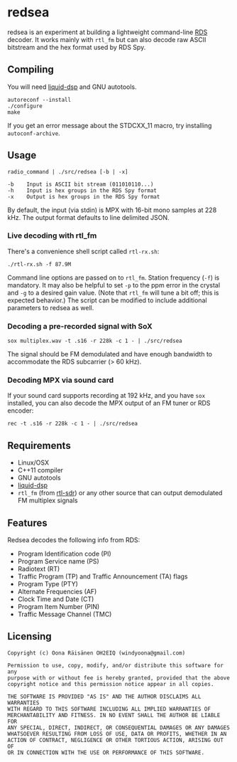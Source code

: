 # redsea

redsea is an experiment at building a lightweight command-line
[RDS](http://en.wikipedia.org/wiki/Radio_Data_System) decoder.
It works mainly with `rtl_fm` but can also decode raw ASCII bitstream and
the hex format used by RDS Spy.

## Compiling

You will need [liquid-dsp](https://github.com/jgaeddert/liquid-dsp) and GNU autotools.

```
autoreconf --install
./configure
make
```

If you get an error message about the STDCXX_11 macro, try installing `autoconf-archive`.

## Usage

```
radio_command | ./src/redsea [-b | -x]

-b    Input is ASCII bit stream (011010110...)
-h    Input is hex groups in the RDS Spy format
-x    Output is hex groups in the RDS Spy format
```

By default, the input (via stdin) is MPX with 16-bit mono samples at 228 kHz. The output
format defaults to line delimited JSON.

### Live decoding with rtl_fm

There's a convenience shell script called `rtl-rx.sh`:

    ./rtl-rx.sh -f 87.9M

Command line options are passed on to `rtl_fm`. Station frequency (`-f`) is mandatory. It may also be helpful to set `-p` to the ppm error in the crystal and `-g` to a desired gain value. (Note that `rtl_fm` will tune a bit off; this is expected behavior.) The script can be modified to include additional parameters to redsea as well.

### Decoding a pre-recorded signal with SoX

    sox multiplex.wav -t .s16 -r 228k -c 1 - | ./src/redsea

The signal should be FM demodulated and have enough bandwidth to accommodate the RDS subcarrier (> 60 kHz).

### Decoding MPX via sound card

If your sound card supports recording at 192 kHz, and you have `sox` installed, you can also decode the MPX output of an FM tuner or RDS encoder:

    rec -t .s16 -r 228k -c 1 - | ./src/redsea

## Requirements

* Linux/OSX
* C++11 compiler
* GNU autotools
* [liquid-dsp](https://github.com/jgaeddert/liquid-dsp)
* `rtl_fm` (from [rtl-sdr](http://sdr.osmocom.org/trac/wiki/rtl-sdr)) or any other source that can output demodulated FM multiplex signals

## Features

Redsea decodes the following info from RDS:

* Program Identification code (PI)
* Program Service name (PS)
* Radiotext (RT)
* Traffic Program (TP) and Traffic Announcement (TA) flags
* Program Type (PTY)
* Alternate Frequencies (AF)
* Clock Time and Date (CT)
* Program Item Number (PIN)
* Traffic Message Channel (TMC)

## Licensing

```
Copyright (c) Oona Räisänen OH2EIQ (windyoona@gmail.com)

Permission to use, copy, modify, and/or distribute this software for any
purpose with or without fee is hereby granted, provided that the above
copyright notice and this permission notice appear in all copies.

THE SOFTWARE IS PROVIDED "AS IS" AND THE AUTHOR DISCLAIMS ALL WARRANTIES
WITH REGARD TO THIS SOFTWARE INCLUDING ALL IMPLIED WARRANTIES OF
MERCHANTABILITY AND FITNESS. IN NO EVENT SHALL THE AUTHOR BE LIABLE FOR
ANY SPECIAL, DIRECT, INDIRECT, OR CONSEQUENTIAL DAMAGES OR ANY DAMAGES
WHATSOEVER RESULTING FROM LOSS OF USE, DATA OR PROFITS, WHETHER IN AN
ACTION OF CONTRACT, NEGLIGENCE OR OTHER TORTIOUS ACTION, ARISING OUT OF
OR IN CONNECTION WITH THE USE OR PERFORMANCE OF THIS SOFTWARE.
```
